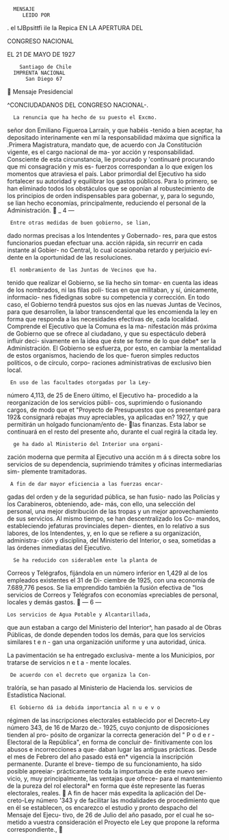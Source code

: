      MENSAJE
         LEIDO POR




. el tJBpsittfi ile la Repica
     EN LA APERTURA DEL



CONGRESO NACIONAL

 EL 21 DE MAYO DE 1927




        Santiago de Chile
      IMPRENTA NACIONAL
          San Diego 67
        Mensaje Presidencial


^CONCIUDADANOS DEL CONGRESO NACIONAL-.

      La renuncia que ha hecho de su puesto el Excmo.
 señor don Emiliano Figueroa Larraín, y que habéis
-tenido a bien aceptar, ha depositado interinamente
«en mí la responsabilidad máxima que significa la
.Primera Magistratura, mandato que, de acuerdo con
Ja Constitución vigente, es el cargo nacional de ma-
 yor acción y responsabilidad.
      Consciente de esta circunstancia, lie procurado y
'continuaré procurando que mi consagración y mis es-
 fuerzos correspondan a lo que exigen los momentos
 que atraviesa el país.
      Labor primordial del Ejecutivo ha sido fortalecer
 su autoridad y equilibrar los gastos públicos. Para lo
 primero, se han eliminado todos los obstáculos que se
 oponían al robustecimiento de los principios de orden
 indispensables para gobernar, y, para lo segundo, se
 lian hecho economías, principalmente, reduciendo el
personal de la Administración.
                        _   4   —



     Entre otras medidas de buen gobierno, se lian,
dado normas precisas a los Intendentes y Gobernado-
res, para que estos funcionarios puedan efectuar una.
acción rápida, sin recurrir en cada instante al Gobier-
no Central, lo cual ocasionaba retardo y perjuicio evi-
dente en la oportunidad de las resoluciones.



     El nombramiento de las Juntas de Vecinos que ha.
tenido que realizar el Gobierno, se lia hecho sin tomar-
en cuenta las ideas de los nombrados, ni las filas polí-
ticas en que militaban, y sí, únicamente, informacio-
nes fidedignas sobre su competencia y corrección.
     En todo caso, el Gobierno tendrá puestos sus ojos
en las nuevas Juntas de Vecinos, para que desarrollen,
la labor transcendental que les encomienda la ley en
forma que responda a las necesidades efectivas de,
cada localidad.
     Comprende el Ejecutivo que la Comuna es la ma-
nifestación más próxima de Gobierno que se ofrece al
ciudadano, y que su espectáculo deberá influir deci-
sivamente en la idea que éste se forme de lo que debe*
ser la Administración.
     El Gobierno se esfuerza, por esto, en cambiar la
mentalidad de estos organismos, haciendo de los que-
fueron simples reductos políticos, o de círculo, corpo-
raciones administrativas de exclusivo bien local.



     En uso de las facultades otorgadas por la Ley-
número 4,113, de 25 de Enero último, el Ejecutivo ha-
procedido a la reorganización de los servicios públi-
cos, suprimiendo o fusionando cargos, de modo que et
"Proyecto de Presupuestos que os presentaré para 192&
consignará rebajas muy apreciables, ya aplicadas en?
1927, y que permitirán un holgado funcionam/ento de-
las finanzas. Esta labor se continuará en el resto del
presente año, durante el cual regirá la citada ley.



      ge ha dado al Ministerio del Interior una organi-
zación moderna que permita al Ejecutivo una acción
m á s directa sobre los servicios de su dependencia,
suprimiendo trámites y oficinas intermediarias sim-
plemente tramitadoras.



     A fin de dar mayor eficiencia a las fuerzas encar-
gadas del orden y de la seguridad pública, se han fusio-
nado las Policías y los Carabineros, obteniendo, ade-
más, con ello, una selección del personal, una mejor
distribución de las tropas y un mejor aprovechamiento
de sus servicios.
     Al mismo tiempo, se han descentralizado los Co-
mandos, estableciendo jefaturas provinciales depen-
dientes, en lo relativo a sus labores, de los Intendentes,
y, en lo que se refiere a su organización, administra-
ción y disciplina, del Ministerio del Interior, o sea,
sometidas a las órdenes inmediatas del Ejecutivo.



      Se ha reducido con siderablem ente la planta de
 Correos y Telégrafos, fijándola en un número inferior
 en 1,429 al de los empleados existentes el 31 de Di-
ciembre de 1925, con una economía de 7.689,776
pesos.
      Se lia emprendido también la fusión efectiva de
"los servicios de Correos y Telégrafos con economías
«preciables de personal, locales y demás gastos.
                        —   6   —



    Los servicios de Agua Potable y Alcantarillada,
que aun estaban a cargo del Ministerio del Interior^,
han pasado al de Obras Públicas, de donde dependen
todos los demás, para que los servicios similares t e n -
gan una organización uniforme y una autoridad,
única.



   La pavimentación se ha entregado exclusiva-
mente a los Municipios, por tratarse de servicios n e t a -
mente locales.



     De acuerdo con el decreto que organiza la Con-
tralóría, se han pasado al Ministerio de Hacienda los.
servicios de Estadística Nacional.



     El Gobierno dá ia debida importancia al n u e v o
régimen de las inscripciones electorales establecido
por el Decreto-Ley número 343, de 16 de Marzo de.-
1925, cuyo conjunto de disposiciones tienden al pro-
pósito de organizar la correcta generación del " P o d e r -
Electoral de la República", en forma de concluir de-
finitivamente con los abusos e incorrecciones a que-
daban lugar las antiguas prácticas.
     Desde el mes de Febrero del año pasado está en*
vigencia la inscripción permanente. Durante el breve-
tiempo de su funcionamiento, ha sido posible apreeiar-
prácticamente toda la importancia de este nuevo ser-
vicio, y, muy principalmente, las ventajas que ofrece-
para el mantenimiento de la pureza del rol electoral*
 en forma que éste represente las fueras electorales,
reales.
     A fin de hacer más expedita la aplicación del De-
creto-Ley número '343 y de facilitar las modalidades
de procedimiento que en él se establecen, os encarezco
el estudio y pronto despacho del Mensaje del Ejecu-
tivo, de 26 de Julio del año pasado, por el cual he so-
metido a vuestra consideración el Proyecto ele Ley
que propone la reforma correspondiente.,
